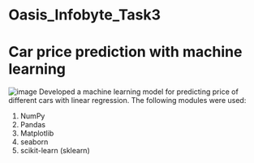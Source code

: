 # Oasis_Infobyte_Task3
# Car price prediction with machine learning
![image](https://github.com/SiddhantLotlikar/Oasis_Infobyte_Task3/assets/129778306/353d7eb9-05e6-430e-a3a1-be1eba20971d)
Developed a machine learning model for predicting price of different cars with linear regression.
The following modules were used:
1) NumPy
2) Pandas
3) Matplotlib
4) seaborn
5) scikit-learn (sklearn) 
